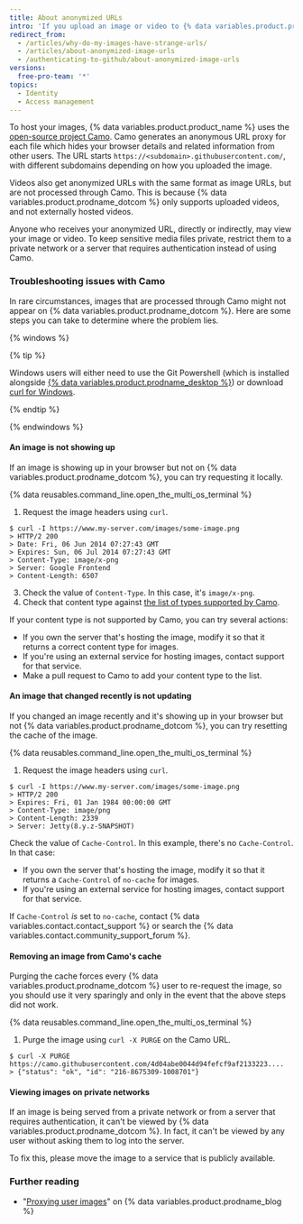 ```yaml
---
title: About anonymized URLs
intro: 'If you upload an image or video to {% data variables.product.product_name %}, the URL of the image or video will be modified so your information is not trackable.'
redirect_from:
  - /articles/why-do-my-images-have-strange-urls/
  - /articles/about-anonymized-image-urls
  - /authenticating-to-github/about-anonymized-image-urls
versions:
  free-pro-team: '*'
topics:
  - Identity
  - Access management
---
```


To host your images, {% data variables.product.product_name %} uses the [open-source project Camo](https://github.com/atmos/camo). Camo generates an anonymous URL proxy for each file which hides your browser details and related information from other users. The URL starts `https://<subdomain>.githubusercontent.com/`, with different subdomains depending on how you uploaded the image. 

Videos also get anonymized URLs with the same format as image URLs, but are not processed through Camo. This is because {% data variables.product.prodname_dotcom %} only supports uploaded videos, and not externally hosted videos.

Anyone who receives your anonymized URL, directly or indirectly, may view your image or video. To keep sensitive media files private, restrict them to a private network or a server that requires authentication instead of using Camo.

### Troubleshooting issues with Camo

In rare circumstances, images that are processed through Camo might not appear on {% data variables.product.prodname_dotcom %}. Here are some steps you can take to determine where the problem lies.

{% windows %}

{% tip %}

Windows users will either need to use the Git Powershell (which is installed alongside [{% data variables.product.prodname_desktop %}](https://desktop.github.com/)) or download [curl for Windows](http://curl.haxx.se/download.html).

{% endtip %}

{% endwindows %}

#### An image is not showing up

If an image is showing up in your browser but not on {% data variables.product.prodname_dotcom %}, you can try requesting it locally.

{% data reusables.command_line.open_the_multi_os_terminal %}
1. Request the image headers using `curl`.
  ```shell
  $ curl -I https://www.my-server.com/images/some-image.png
  > HTTP/2 200
  > Date: Fri, 06 Jun 2014 07:27:43 GMT
  > Expires: Sun, 06 Jul 2014 07:27:43 GMT
  > Content-Type: image/x-png
  > Server: Google Frontend
  > Content-Length: 6507
  ```
3. Check the value of `Content-Type`. In this case, it's `image/x-png`.
4. Check that content type against [the list of types supported by Camo](https://github.com/atmos/camo/blob/master/mime-types.json).

If your content type is not supported by Camo, you can try several actions:
  * If you own the server that's hosting the image, modify it so that it returns a correct content type for images.
  * If you're using an external service for hosting images, contact support for that service.
  * Make a pull request to Camo to add your content type to the list.

#### An image that changed recently is not updating

If you changed an image recently and it's showing up in your browser but not {% data variables.product.prodname_dotcom %}, you can try resetting the cache of the image.

{% data reusables.command_line.open_the_multi_os_terminal %}
1. Request the image headers using `curl`.
  ```shell
  $ curl -I https://www.my-server.com/images/some-image.png
  > HTTP/2 200
  > Expires: Fri, 01 Jan 1984 00:00:00 GMT
  > Content-Type: image/png
  > Content-Length: 2339
  > Server: Jetty(8.y.z-SNAPSHOT)
  ```

Check the value of `Cache-Control`. In this example, there's no `Cache-Control`. In that case:
  * If you own the server that's hosting the image, modify it so that it returns a `Cache-Control` of `no-cache` for images.
  * If you're using an external service for hosting images, contact support for that service.

 If `Cache-Control` *is* set to `no-cache`, contact {% data variables.contact.contact_support %} or search the {% data variables.contact.community_support_forum %}.

#### Removing an image from Camo's cache

Purging the cache forces every {% data variables.product.prodname_dotcom %} user to re-request the image, so you should use it very sparingly and only in the event that the above steps did not work.

{% data reusables.command_line.open_the_multi_os_terminal %}
1. Purge the image using `curl -X PURGE` on the Camo URL.
  ```shell
  $ curl -X PURGE https://camo.githubusercontent.com/4d04abe0044d94fefcf9af2133223....
  > {"status": "ok", "id": "216-8675309-1008701"}
  ```

#### Viewing images on private networks

If an image is being served from a private network or from a server that requires authentication, it can't be viewed by {% data variables.product.prodname_dotcom %}. In fact, it can't be viewed by any user without asking them to log into the server.

To fix this, please move the image to a service that is publicly available.

### Further reading

- "[Proxying user images](https://github.com/blog/1766-proxying-user-images)" on {% data variables.product.prodname_blog %}
